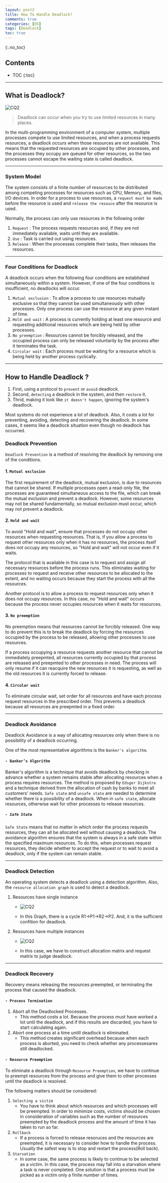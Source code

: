 ```yaml
---
layout: post2
title: How To Handle Deadlock?
comments: true
categories: [OS]
tags: [Deadlock]
toc: true
---
```

{:.no_toc}
## Contents

- TOC
 {:toc}
---

## What is Deadlock?

![CQ2](/public/images/deadlock1.PNG)

> Deadlock can occur when you try to use limited resources in many places.

In the multi-programming environment of a computer system, multiple processes compete to use limited resources, and when a process requests resources, a deadlock occurs when those resources are not available. This means that the requested resources are occupied by other processes, and the processes they occupy are queued for other resources, so the two processes cannot escape the waiting state is called deadlock.

---

### System Model

The system consists of a finite number of resources to be distributed among competing processes for resources such as CPU, Memory, and files, I/O devices.
In order for a process to use resources, a `request must be made` before the resource is used and `release the resouce` after the resource is used.

Normally, the process can only use resources in the following order

1. `Request` : The process requests resources and, if they are not immediately available, waits until they are available.
2. `Use` : Task is carried out using resources.
3. `Release` : When the processes complete their tasks, then releases the resources.

---

### Four Conditions for Deadlock

A deadlock occurs when the following four conditions are established simultaneously within a system. However, if one of the four conditions is insufficient, no deadlocks will occur.

1. `Mutual exclusion` : To allow a process to use resources mutually exclusive so that they cannot be used simultaneously with other processes. Only one process can use the resource at any given instant of time.
2. `Hold and wait` : A process is currently holding at least one resource and requesting additional resources which are being held by other processes.
3. `No preemption` : Resources cannot be forcibly released, and the occupied process can only be released voluntarily by the process after it terminates the task.
4. `Circular wait` : Each process must be waiting for a resource which is being held by another process cyclically.

---

## How to Handle Deadlock ?

1. First, using a protocol to `prevent` or `avoid` deadlock.
2. Second, `detecting` a deadlock in the system, and then `restore` it.
3. Thrid, making it look like `it doesn't happen`, ignoring the system's deadlock.

Most systems do not experience a lot of deadlock. Also, it costs a lot for preventing, avoiding, detecting and recovering the deadlock. In some cases, it seems like a deadlock situation even though no deadlock has occurred.

### Deadlock Prevention

`Deadlock Prevention` is a method of resolving the deadlock by removing one of the conditions.

#### 1. `Mutual exclusion`

The first requirement of the deadlock, mutual exclusion, is due to resources that cannot be shared. If multiple processes open a read-only file, the processes are guaranteed simultaneous access to the file, which can break the mutual exclusion and prevent a deadlock. However, some resources may not be shared fundamentally, so mutual exclusion must occur, which may not prevent a deadlock.

#### 2. `Hold and wait`

To avoid "Hold and wait", ensure that processes do not occupy other resources when requesting resources. That is, if you allow a process to request other resources only when it has no resources, the process itself does not occupy any resources, so "Hold and wait" will not occur even if it waits.

The protocol that is available in this case is to request and assign all necessary resources before the process runs. This eliminates waiting for processes to request and receive other resources to be allocated to the extent, and no waiting occurs because they start the process with all the resources.

Another protocol is to allow a process to request resources only when it does not occupy resources. In this case, no "Hold and wait" occurs because the process never occupies resources when it waits for resources.

#### 3. `No preemption`

No preemption means that resources cannot be forcibly released. One way to do prevent this is to break the deadlock by forcing the resources occupied by the process to be released, allowing other processes to use resources.

If a process occupying a resource requests another resource that cannot be immediately preepmted, all resources currently occupied by that process are released and preepmted to other processes in need. The process will only resume if it can reacquire the new resources it is requesting, as well as the old resources it is currently forced to release.

#### 4. `Circular wait`

To eliminate circular wait, set order for all resources and have each process request resources in the prescribed order. This prevents a deadlock because all resources are preepmted in a fixed order.

---

### Deadlock Avoidance

Deadlock Avoidance is a way of allocating resources only when there is no possibility of a deadlock occurring.

One of the most representative algorithms is the `Banker's algorithm`.

#### `- Banker’s Algorithm`

Banker's algorithm is a technique that avoids deadlock by checking in advance whether a system remains stable after allocating resources when a process requires resources.
The method is proposed by `Edsger Dijkstra` and a technique derived from the allocation of cash by banks to meet all customers' needs. `Safe state` and `unsafe state` are needed to determine whether there is a possibility of a deadlock. When in `safe state`, allocate resources, otherwise wait for other processes to release resources.

##### `- Safe State`

`Safe State` means that no matter in which order the process requests resources, they can all be allocated well without causing a deadlock. The avoidance algorithm ensures that the system is always in a safe state within the specified maximum resources. To do this, when processes request resources, they decide whether to accept the request or to wait to avoid a deadlock, only if the system can remain stable.

---

### Deadlock Detection

An operating system detects a deadlock using a detection algorithm. Also, the `resource allocation graph` is used to detect a deadlock.

1. Resources have single instance

   - ![CQ2](/public/images/deadlock2.PNG)

   - In this Graph, there is a cycle R1->P1->R2->P2. And, it is the sufficient confition for deadlock.

2. Resources have multiple instances

   - ![CQ2](/public/images/deadlock3.PNG)

   - In this case, we have to construct allocation matrix and request matrix to judge deadlock.

---

### Deadlock Recovery

Recovery means releasing the resources preempted, or terminating the process that caused the deadlock.

#### `- Process Termination`

1. Abort all the Deadlocked Processes.
   - This method costs a lot. Because the process must have worked a lot until the deadlock, and if this results are discarded, you have to start calculating again.
2. Abort one process at a time untill deadlock is eliminated.
   - This method creates significant overhead because when each process is aborted, you need to check whether any processesares still deadlocked.

#### `- Resource Preemption`

To eliminate a deadlock through `Resource Preemption`, we have to continue to preempt resources from the process and give them to other processes until the deadlock is resolved.

The following matters should be considered:

1. `Selecting a victim`
   - You have to think about which resources and which processes will be preempted. In order to minimize costs, victims should be chosen in consideration of variables such as the number of resources preempted by the deadlock process and the amount of time it has taken to run so far.
2. `Rollback`
   - If a process is forced to release resoruces and the resources are preempted, it is necessary to consider how to handle the process. Usually the safest way is to stop and restart the process(Roll back).
3. `Starvation`
   - In some case, the same process is likely to continue to be selected as a victim. In this case, the process may fall into a starvation where a task is never completed. One solution is that a process must be picked as a victim only a finite number of times.
